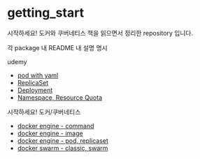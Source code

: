# getting_start
시작하세요! 도커와 쿠버네티스 책을 읽으면서 정리한 repository 입니다.

각 package 내 README 내 설명 명시

udemy
- [pod with yaml](./udemy/podWithYaml/README.md)
- [ReplicaSet](./udemy/replica/README.md)
- [Deployment](./udemy/deployment/README.md)
- [Namespace, Resource Quota](./udemy/namespace/README.md)


시작하세요! 도커/쿠버네티스
- [docker engine - command](./gettingStart/docker_engine/dockerCommand.md)
- [docker engine - image](./gettingStart/docker_engine/dockerImage.md)
- [docker engine - pod, replicaset](./gettingStart/docker_engine/pod.md)
- [docker swarm - classic, swarm](./gettingStart/docker_swarm/dockerSwarm.md)

